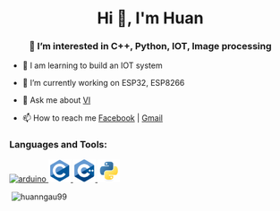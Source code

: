<h1 align="center">Hi 👋, I'm Huan</h1>
<h3 align="center"> 👀 I’m interested in C++, Python, IOT, Image processing</h3>

- 🌱 I am learning to build an IOT system 

- 🔭 I’m currently working on ESP32, ESP8266

- 💬 Ask me about [VI]()

- 📫 How to reach me [Facebook](https://www.facebook.com/huan.au.7) | [Gmail]()



<h3 align="left">Languages and Tools:</h3>
<p align="left">
    <a href="https://www.arduino.cc/" target="_blank"> <img src="https://cdn.worldvectorlogo.com/logos/arduino-1.svg" alt="arduino" width="40" height="40" /> </a>
    <a href="https://www.cprogramming.com/" target="_blank"> <img src="https://raw.githubusercontent.com/devicons/devicon/master/icons/c/c-original.svg" alt="c" width="40" height="40" /> </a>
    <a href="https://www.w3schools.com/cpp/" target="_blank"> <img src="https://raw.githubusercontent.com/devicons/devicon/master/icons/cplusplus/cplusplus-original.svg" alt="cplusplus" width="40" height="40" /> </a>
    <a href="https://www.python.org" target="_blank"> <img src="https://raw.githubusercontent.com/devicons/devicon/master/icons/python/python-original.svg" alt="python" width="40" height="40" /> </a>
</p>


<p>&nbsp;<img align="center" src="https://github-readme-stats.vercel.app/api?username=huanngau99&show_icons=true&locale=en" alt="huanngau99" /></p>
